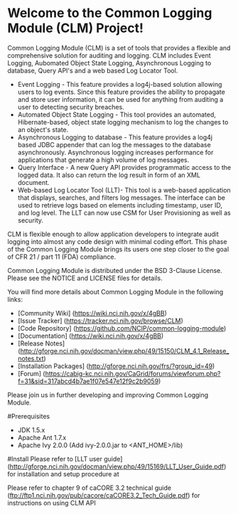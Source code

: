 Welcome to the Common Logging Module (CLM) Project!
==================================================

Common Logging Module (CLM) is a set of tools that provides a flexible and comprehensive solution for auditing and logging. CLM includes Event Logging, Aubomated Object State Logging, Asynchronous Logging to database, Query API's and a web based Log Locator Tool.
 * Event Logging - This feature provides a log4j-based solution allowing users to log events. Since this feature provides the ability to propagate and store user information, it can be used for anything from auditing a user to detecting security breaches.
 * Automated Object State Logging - This tool provides an automated, Hibernate-based, object state logging mechanism to log the changes to an object's state.
 * Asynchronous Logging to database - This feature provides a log4j based JDBC appender that can log the messages to the database asynchronously. Asynchronous logging increases performance for applications that generate a high volume of log messages.
 * Query Interface - A new Query API provides programmatic access to the logged data. It also can return the log result in form of an XML document.
 * Web-based Log Locator Tool (LLT)- This tool is a web-based application that displays, searches, and filters log messages. The interface can be used to retrieve logs based on elements including timestamp, user ID, and log level. The LLT can now use CSM for User Provisioning as well as security.

CLM is flexible enough to allow application developers to integrate audit logging into almost any code design with minimal coding effort. This phase of the Common Logging Module brings its users one step closer to the goal of CFR 21 / part 11 (FDA) compliance.

Common Logging Module is distributed under the BSD 3-Clause License.
Please see the NOTICE and LICENSE files for details.

You will find more details about Common Logging Module in the following links:

 * [Community Wiki] (https://wiki.nci.nih.gov/x/4gBB)
 * [Issue Tracker] (https://tracker.nci.nih.gov/browse/CLM)
 * [Code Repository] (https://github.com/NCIP/common-logging-module)
 * [Documentation] (https://wiki.nci.nih.gov/x/4gBB) 
 * [Release Notes] (http://gforge.nci.nih.gov/docman/view.php/49/15150/CLM_4.1_Release_notes.txt)
 * [Installation Packages] (http://gforge.nci.nih.gov/frs/?group_id=49)
 * [Forum] (https://cabig-kc.nci.nih.gov/CaGrid/forums/viewforum.php?f=31&sid=317abcd4b7ae1f07e547e12f9c2b9059)

Please join us in further developing and improving Common Logging Module.

#Prerequisites
* JDK 1.5.x
* Apache Ant 1.7.x
* Apache Ivy 2.0.0 (Add ivy-2.0.0.jar to <ANT_HOME>/lib)

#Install
Please refer to [LLT user guide] (http://gforge.nci.nih.gov/docman/view.php/49/15169/LLT_User_Guide.pdf) for installation and setup procedure at

Please refer to chapter 9 of caCORE 3.2 technical guide (ftp://ftp1.nci.nih.gov/pub/cacore/caCORE3.2_Tech_Guide.pdf) for instructions on using CLM API

